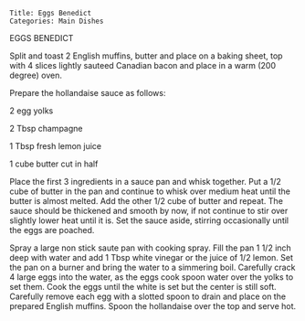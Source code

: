 ~~~ recipe-info
Title: Eggs Benedict
Categories: Main Dishes
~~~

EGGS BENEDICT

Split and toast 2 English muffins, butter and place on a baking sheet, top with 4 slices lightly
sauteed Canadian bacon and place in a warm (200 degree) oven.

Prepare the hollandaise sauce as follows:

2 egg yolks

2 Tbsp champagne

1 Tbsp fresh lemon juice

1 cube butter cut in half

Place the first 3 ingredients in a sauce pan and whisk together.  Put a 1/2 cube of butter in the pan
and continue to whisk over medium heat until the butter is almost melted.  Add the other 1/2 cube of
butter and repeat.  The sauce should be thickened and smooth by now, if not continue to stir over
slightly lower heat until it is.  Set the sauce aside, stirring occasionally until the eggs are
poached.

Spray a large non stick saute pan with cooking spray.  Fill the pan 1 1/2 inch deep with water and
add 1 Tbsp white vinegar or the juice of 1/2 lemon.  Set the pan on a burner and bring the water to a
simmering boil.  Carefully crack 4 large eggs into the water, as the eggs cook spoon water over the
yolks to set them.  Cook the eggs until the white is set but the center is still soft.  Carefully
remove each egg with a slotted spoon to drain and place on the prepared English muffins.  Spoon the
hollandaise over the top and serve hot.
